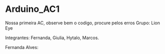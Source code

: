 # Arduino_AC1
Nossa primeira AC, observe bem o codigo, procure pelos erros
Grupo: Lion Eye 

Integrantes: Fernanda, Giulia, Hytalo, Marcos. 

Fernanda Alves: 
